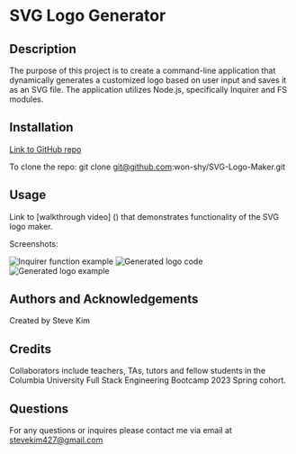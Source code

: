 # SVG Logo Generator

## Description

The purpose of this project is to create a command-line application that dynamically generates a customized logo based on user input and saves it as an SVG file. The application utilizes Node.js, specifically Inquirer and FS modules.

## Installation

[Link to GitHub repo](https://github.com/won-shy/SVG-Logo-Maker)

To clone the repo:
git clone <git@github.com>:won-shy/SVG-Logo-Maker.git

## Usage

Link to [walkthrough video] () that demonstrates functionality of the SVG logo maker.

Screenshots:

![Inquirer function example](/examples/images/Inquirer-code-example.png)
![Generated logo code](/examples/images/generated-logo-code.png)
![Generated logo example](/examples/images/SRL-Logo-Example.png)

## Authors and Acknowledgements

Created by Steve Kim

## Credits

Collaborators include teachers, TAs, tutors and fellow students in the Columbia University Full Stack Engineering Bootcamp 2023 Spring cohort.

## Questions

For any questions or inquires please contact me via email at <stevekim427@gmail.com>
